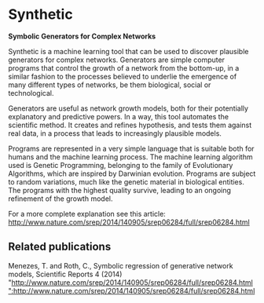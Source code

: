# Synthetic
**Symbolic Generators for Complex Networks**


Synthetic is a machine learning tool that can be used to discover plausible generators for complex networks. Generators are simple computer programs that control the growth of a network from the bottom-up, in a similar fashion to the processes believed to underlie the emergence of many different types of networks, be them biological, social or technological.

Generators are useful as network growth models, both for their potentially explanatory and predictive powers. In a way, this tool automates the scientific method. It creates and refines hypothesis, and tests them against real data, in a process that leads to increasingly plausible models.

Programs are represented in a very simple language that is suitable both for humans and the machine learning process. The machine learning algorithm used is Genetic Programming, belonging to the family of Evolutionary Algorithms, which are inspired by Darwinian evolution. Programs are subject to random variations, much like the genetic material in biological entities. The programs with the highest quality survive, leading to an ongoing refinement of the growth model.

For a more complete explanation see this article: http://www.nature.com/srep/2014/140905/srep06284/full/srep06284.html

## Related publications

Menezes, T. and Roth, C., Symbolic regression of generative network models, Scientific Reports 4 (2014)
"http://www.nature.com/srep/2014/140905/srep06284/full/srep06284.html":http://www.nature.com/srep/2014/140905/srep06284/full/srep06284.html
